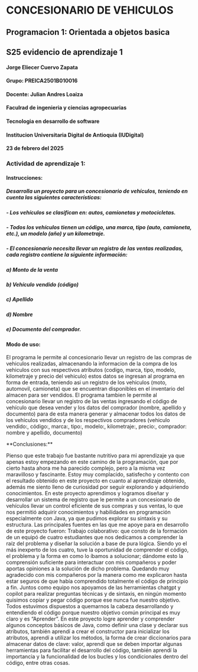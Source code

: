 # CONCESIONARIO DE VEHICULOS
## Programacion 1: Orientada a objetos basica
## S25 evidencio de aprendizaje 1


#### Jorge Eliecer Cuervo Zapata
#### Grupo: PREICA2501B010016
#### Docente: Julian Andres Loaiza
#### Faculrad de ingenieria y ciencias agropecuarias
#### Tecnologia en desarrollo de software
#### Institucion Universitaria Digital de Antioquia (IUDigital)
#### 23 de febrero del 2025

### Actividad de aprendizaje 1:
#### Instrucciones:
##### Desarrolla un proyecto para un concesionario de vehículos, teniendo en cuenta las siguientes características:
##### - Los vehículos se clasifican en: autos, camionetas y motocicletas.
##### - Todos los vehículos tienen un código, una marca, tipo (auto, camioneta, etc.), un modelo (año) y un kilometraje.
##### - El concesionario necesita llevar un registro de las ventas realizadas, cada registro contiene la siguiente información:
##### a) Monto de la venta
##### b) Vehículo vendido (código)
##### c) Apellido
##### d) Nombre
##### e) Documento del comprador.

#### Modo de uso:
<p>
El programa le permite al concesionario llevar un registro de las compras de vehiculos realizadas, almacenando la informacion de la compra de los vehiculos con sus respectivos atributos (codigo, marca, tipo, modelo, kilometraje y precio del vehiculo) estos datos se ingresan al programa en forma de entrada, teniendo asi un registro de los vehiculos (moto, automovil, camioneta) que se encuentran disponibles en el inventario del almacen para ser vendidos.
El programa tambien le permite al concesionario llevar un registro de las ventas ingresando el código de vehículo que desea vender y los datos del comprador (nombre, apellido y documento) para de esta manera generar y almacenar todos los datos de los vehiculos vendidos y de los respectivos compradores (vehiculo vendido:, código:, marca:, tipo:, modelo:, kilometraje:, precio:, comprador: nombre y apellido, documento)
</p>
    **Conclusiones:**
<p>
Pienso que este trabajo fue bastante nutritivo para mi aprendizaje ya que apenas estoy empezando en este camino de la programación, que por cierto hasta ahora me ha parecido complejo, pero a la misma vez maravilloso y fascinante. Estoy muy complacido, satisfecho y contento con el resultado obtenido en este proyecto en cuanto al aprendizaje obtenido, además me siento lleno de curiosidad por seguir explorando y adquiriendo conocimientos.
En este proyecto aprendimos y logramos diseñar y desarrollar un sistema de registro que le permite a un concesionario de vehículos llevar un control eficiente de sus compras y sus ventas, lo que nos permitió adquirir conocimientos y habilidades en programación especialmente con Java, ya que pudimos explorar su sintaxis y su estructura. 
Las principales fuentes en las que me apoye para en desarrollo de este proyecto fueron: 
Trabajo colaborativo: que consto de la formación de un equipó de cuatro estudiantes que nos dedicamos a comprender la raíz del problema y diseñar la solución a base de pura lógica. Siendo yo el más inexperto de los cuatro, tuve la oportunidad de comprender el código, el problema y la forma en como lo íbamos a solucionar; dándome esto la comprensión suficiente para interactuar con mis compañeros y poder aportas opiniones a la solución de dicho problema. Quedando muy agradecido con mis compañeros por la manera como me explicaron hasta estar seguros de que había comprendido totalmente el código de principio a fin.
Juntos como equipo nos apoyamos de las herramientas chatgpt y copilot para realizar preguntas técnicas y de sintaxis, en ningún momento quisimos copiar y pegar código porque ese nunca fue nuestro objetivo. Todos estuvimos dispuestos a quemarnos la cabeza desarrollando y entendiendo el código porque nuestro objetivo común principal es muy claro y es “Aprender”.
En este proyecto logre aprender y comprender algunos conceptos básicos de Java, como definir una clase y declarar sus atributos, también aprendí a crear el constructor para inicializar los atributos, aprendí a utilizar los métodos, la forma de crear diccionarios para almacenar datos de clave: valor, aprendí que se deben importar algunas herramientas para facilitar el desarrollo del código, también aprendí la importancia y la funcionalidad de los bucles y los condicionales dentro del código, entre otras cosas.   
</p>










